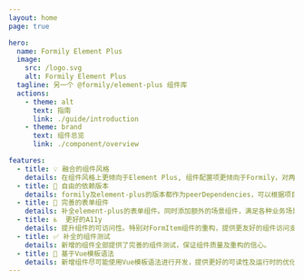```yaml
---
layout: home
page: true

hero:
  name: Formily Element Plus
  image:
    src: /logo.svg
    alt: Formily Element Plus
  tagline: 另一个 @formily/element-plus 组件库
  actions:
    - theme: alt
      text: 指南
      link: ./guide/introduction
    - theme: brand
      text: 组件总览
      link: ./component/overview

features:
  - title: 💡 融合的组件风格
    details: 在组件风格上更倾向于Element Plus, 组件配置项更倾向于Formily，对两者冲突的配置项采取均衡的取舍，保证灵活性和风格的统一。
  - title: 🔌 自由的依赖版本
    details: formily及element-plus的版本都作为peerDependencies，可以根据项目需要选择自己需要的element-plus版本。
  - title: 🔑 完善的表单组件
    details: 补全element-plus的表单组件。同时添加额外的场景组件，满足各种业务场景。
  - title: ♿️  更好的A11y
    details: 提升组件的可访问性。特别对FormItem组件的重构，提供更友好的组件访问支持及视觉反馈。
  - title: ✅ 补全的组件测试
    details: 新增的组件全部提供了完善的组件测试，保证组件质量及重构的信心。
  - title: 📝 基于Vue模板语法
    details: 新增组件尽可能使用Vue模板语法进行开发，提供更好的可读性及运行时的优化，使得代码更易维护，性能更好。
---
```


<style>
:root {
  --vp-home-hero-name-color: transparent;
  --vp-home-hero-name-background: -webkit-linear-gradient(120deg, #bd34fe 30%, #41d1ff);

  --vp-home-hero-image-background-image: linear-gradient(-45deg, #bd34fe 50%, #47caff 50%);
  --vp-home-hero-image-filter: blur(44px);
}

@media (min-width: 640px) {
  :root {
    --vp-home-hero-image-filter: blur(56px);
  }
}

@media (min-width: 960px) {
  :root {
    --vp-home-hero-image-filter: blur(68px);
  }
}
</style>
